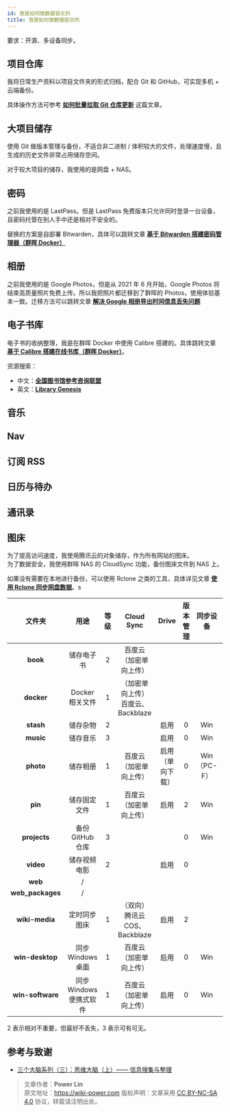 ```yaml
---
id: 我是如何做数据容灾的
title: 我是如何做数据容灾的
---
```


要求：开源、多设备同步。

## 项目仓库

我将日常生产资料以项目文件夹的形式归档，配合 Git 和 GitHub，可实现多机 + 云端备份。

具体操作方法可参考 [**如何批量拉取 Git 仓库更新**](https://wiki-power.com/%E5%A6%82%E4%BD%95%E6%89%B9%E9%87%8F%E6%8B%89%E5%8F%96Git%E4%BB%93%E5%BA%93%E6%9B%B4%E6%96%B0) 这篇文章。

## 大项目储存

使用 Git 做版本管理与备份，不适合非二进制 / 体积较大的文件，处理速度慢，且生成的历史文件非常占用储存空间。

对于较大项目的储存，我使用的是网盘 + NAS。

## 密码

之前我使用的是 LastPass。但是 LastPass 免费版本只允许同时登录一台设备，且密码托管在别人手中还是相对不安全的。

替换的方案是自部署 Bitwarden，具体可以跳转文章 [**基于 Bitwarden 搭建密码管理器（群晖 Docker）**](https://wiki-power.com/%E5%9F%BA%E4%BA%8EBitwarden%E6%90%AD%E5%BB%BA%E5%AF%86%E7%A0%81%E7%AE%A1%E7%90%86%E5%99%A8%EF%BC%88%E7%BE%A4%E6%99%96Docker%EF%BC%89)

## 相册

之前我使用的是 Google Photos，但是从 2021 年 6 月开始，Google Photos 将结束高质量照片免费上传。所以我把照片都迁移到了群晖的 Photos，使用体验基本一致。迁移方法可以跳转文章 [**解决 Google 相册导出时间信息丢失问题**](https://wiki-power.com/%E8%A7%A3%E5%86%B3Google%E7%9B%B8%E5%86%8C%E5%AF%BC%E5%87%BA%E6%97%B6%E9%97%B4%E4%BF%A1%E6%81%AF%E4%B8%A2%E5%A4%B1%E9%97%AE%E9%A2%98)

## 电子书库

电子书的收纳整理，我是在群晖 Docker 中使用 Calibre 搭建的。具体跳转文章 [**基于 Calibre 搭建在线书库（群晖 Docker）**](https://wiki-power.com/%E5%9F%BA%E4%BA%8ECalibre%E6%90%AD%E5%BB%BA%E5%9C%A8%E7%BA%BF%E4%B9%A6%E5%BA%93%EF%BC%88%E7%BE%A4%E6%99%96Docker%EF%BC%89)。

资源搜索：

- 中文：[**全国图书馆参考咨询联盟**](http://www.ucdrs.superlib.net/)
- 英文：[**Library Genesis**](http://libgen.rs/)

## 音乐

## Nav

## 订阅 RSS

## 日历与待办

## 通讯录

## 图床

为了提高访问速度，我使用腾讯云的对象储存，作为所有网站的图床。  
为了数据安全，我使用群晖 NAS 的 CloudSync 功能，备份图床文件到 NAS 上。

如果没有需要在本地进行备份，可以使用 Rclone 之类的工具，具体详见文章 [**使用 Rclone 同步网盘数据**](https://wiki-power.com/%E4%BD%BF%E7%94%A8Rclone%E5%90%8C%E6%AD%A5%E7%BD%91%E7%9B%98%E6%95%B0%E6%8D%AE)。s

|      文件夹      |          用途           | 等级 |            Cloud Sync             |      Drive       | 版本管理 |  同步设备   | 完全同步 | 其他           |
| :--------------: | :---------------------: | :--: | :-------------------------------: | :--------------: | :------: | :---------: | :------: | -------------- |
|     **book**     |       储存电子书        |  2   |      百度云（加密单向上传）       |                  |          |             |          |                |
|    **docker**    |     Docker 相关文件     |  1   | （加密单向上传）百度云、Backblaze |                  |          |             |          |                |
|    **stash**     |        储存杂物         |  2   |                                   |       启用       |    0     |     Win     |    否    |                |
|    **music**     |        储存音乐         |  3   |                                   |       启用       |    0     |     Win     |    否    |                |
|    **photo**     |        储存相册         |  1   |      百度云（加密单向上传）       | 启用（单向下载） |    0     | Win（PC-F） |    是    |                |
|     **pin**      |      储存固定文件       |  1   |      百度云（加密单向上传）       |       启用       |    2     |     Win     |          |                |
|   **projects**   |    备份 GitHub 仓库     |  3   |                                   |                  |    0     |     Win     |          |                |
|    **video**     |      储存视频电影       |  2   |                                   |       启用       |    0     |             |          |                |
|     **web**      |            /            |      |                                   |                  |          |             |          |                |
| **web_packages** |            /            |      |                                   |                  |          |             |          |                |
|  **wiki-media**  |      定时同步图床       |  1   |   （双向）腾讯云 COS、Backblaze   |       启用       |    2     |             |          | 同步腾讯云 COS |
| **win-desktop**  |    同步 Windows 桌面    |  1   |      百度云（加密单向上传）       |       启用       |    0     |     Win     |    是    |                |
| **win-software** | 同步 Windows 便携式软件 |  1   |      百度云（加密单向上传）       |       启用       |    0     |     Win     |    是    |                |

2 表示相对不重要，但最好不丢失，3 表示可有可无。

## 参考与致谢

- [三个大脑系列（三）：思维大脑（上）—— 信息搜集与整理](https://sspai.com/post/66527)

> 文章作者：**Power Lin**  
> 原文地址：<https://wiki-power.com>
> 版权声明：文章采用 [CC BY-NC-SA 4.0](https://creativecommons.org/licenses/by/4.0/deed.zh) 协议，转载请注明出处。
